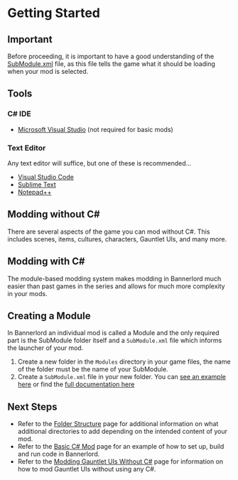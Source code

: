 # Getting Started

## Important

Before proceeding, it is important to have a good understanding of the [SubModule.xml](../_xmldocs/submodule.md) file, as this file tells the game what it should be loading when your mod is selected.

## Tools

### C\# IDE

* [Microsoft Visual Studio](https://visualstudio.microsoft.com/downloads/) \(not required for basic mods\)

### Text Editor

Any text editor will suffice, but one of these is recommended...

* [Visual Studio Code](https://code.visualstudio.com/download)
* [Sublime Text](https://www.sublimetext.com/)  
* [Notepad++](https://notepad-plus-plus.org/downloads/)

## Modding without C\#

There are several aspects of the game you can mod without C\#. This includes scenes, items, cultures, characters, Gauntlet UIs, and many more.

## Modding with C\#

The module-based modding system makes modding in Bannerlord much easier than past games in the series and allows for much more complexity in your mods.

## Creating a Module

In Bannerlord an individual mod is called a Module and the only required part is the SubModule folder itself and a `SubModule.xml` file which informs the launcher of your mod.

1. Create a new folder in the `Modules` directory in your game files, the name of the folder must be the name of your SubModule.
2. Create a `SubModule.xml` file in your new folder. You can [see an example here](../_xmldocs/submodule.md) or find the [full documentation here](../_xmldocs/submodule.md)

## Next Steps

- Refer to the [Folder Structure](folder-structure.md) page for additional information on what additional directories to add depending on the intended content of your mod.
- Refer to the [Basic C# Mod](../_tutorials/basic-csharp-mod.md) page for an example of how to set up, build and run code in Bannerlord.
- Refer to the [Modding Gauntlet UIs Without C#](../_tutorials/modding-gauntlet-without-csharp.md) page for information on how to mod Gauntlet UIs without using any C#.

